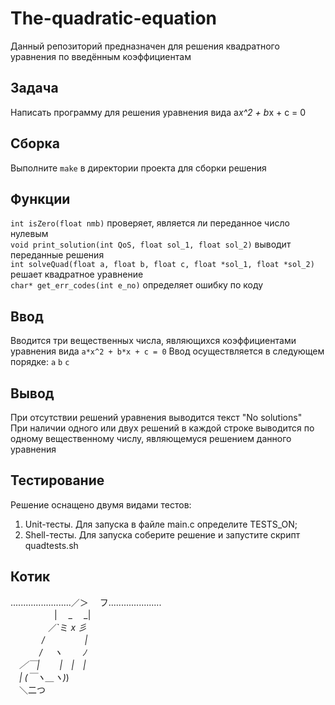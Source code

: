 # The-quadratic-equation
Данный репозиторий предназначен для решения квадратного уравнения по введённым коэффициентам
## Задача
Написать программу для решения уравнения вида a*x^2 + b*x + c = 0
## Сборка
Выполните `make` в директории проекта для сборки решения  
## Функции
`int isZero(float nmb)` проверяет, является ли переданное число нулевым  
`void print_solution(int QoS, float sol_1, float sol_2)` выводит переданные решения  
`int solveQuad(float a, float b, float c, float *sol_1, float *sol_2)` решает квадратное уравнение  
`char* get_err_codes(int e_no)` определяет ошибку по коду
## Ввод
Вводится три вещественных числа, являющихся коэффициентами уравнения вида `a*x^2 + b*x + c = 0`
Ввод осуществляется в следующем порядке: `a` `b` `c`
## Вывод
При отсутствии решений уравнения выводится текст "No solutions"  
При наличии одного или двух решений в каждой строке выводится по одному вещественному числу, являющемуся решением данного уравнения  
## Тестирование
Решение оснащено двумя видами тестов:  
1. Unit-тесты. Для запуска в файле main.c определите TESTS_ON;  
2. Shell-тесты. Для запуска соберите решение и запустите скрипт quadtests.sh  
## Котик
........................／＞　 フ.....................  
　　　　　| 　_　 _|  
　 　　　／`ミ _x 彡  
　　 　 /　　　 　 |  
　　　 /　 ヽ　　 ﾉ  
　／￣|　　 |　|　|  
　| (￣ヽ＿_ヽ_)_)  
　＼二つ  
